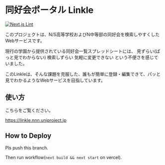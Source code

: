 # 同好会ポータル Linkle

[![Next.js Lint](https://github.com/yuito-it/Linkle/actions/workflows/lint.yaml/badge.svg)](https://github.com/yuito-it/Linkle/actions/workflows/lint.yaml)

このプロジェクトは、N/S高等学校およびN中等部の同好会を検索しやすくしたWebサービスです。

現行の学園から提供されている同好会一覧スプレッドシートには、
見ずらい(ぱっと見でわからない)
検索しずらい
気軽に変更できない
という不便さを感じていました。

このLinkleは、そんな課題を克服した、誰もが簡単に登録・編集できて、パッと見でわかるようなWebサービスを目指しています。

## 使い方

こちらをご覧ください。

<https://linkle.nnn.uniproject.jp>

## How to Deploy

Pls push this branch.

Then run workflow(`next build && next start` on vercel).

